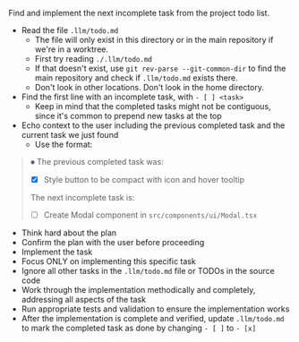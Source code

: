 Find and implement the next incomplete task from the project todo list.

- Read the file `.llm/todo.md`
  - The file will only exist in this directory or in the main repository if we're in a worktree.
  - First try reading `./.llm/todo.md`
  - If that doesn't exist, use `git rev-parse --git-common-dir` to find the main repository and check if `.llm/todo.md` exists there.
  - Don't look in other locations. Don't look in the home directory.
- Find the first line with an incomplete task, with `- [ ] <task>`
  - Keep in mind that the completed tasks might not be contiguous, since it's common to prepend new tasks at the top
- Echo context to the user including the previous completed task and the current task we just found
  - Use the format:

> ⏺ The previous completed task was:
>  - [x] Style button to be compact with icon and hover tooltip
>
>  The next incomplete task is:
>  - [ ] Create Modal component in `src/components/ui/Modal.tsx`

- Think hard about the plan
- Confirm the plan with the user before proceeding
- Implement the task
- Focus ONLY on implementing this specific task
- Ignore all other tasks in the `.llm/todo.md` file or TODOs in the source code
- Work through the implementation methodically and completely, addressing all aspects of the task
- Run appropriate tests and validation to ensure the implementation works
- After the implementation is complete and verified, update `.llm/todo.md` to mark the completed task as done by changing `- [ ]` to `- [x]`

